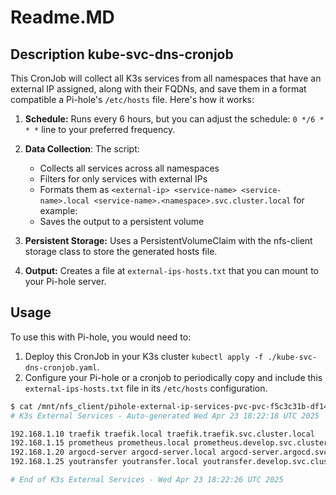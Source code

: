 # Readme.MD
## Description kube-svc-dns-cronjob
This CronJob will collect all K3s services from all namespaces that have an external IP assigned, along with their FQDNs, and save them in a format compatible a Pi-hole's `/etc/hosts` file. Here's how it works:

1. **Schedule:** Runs every 6 hours, but you can adjust the schedule: `0 */6 * * *` line to your preferred frequency.
2. **Data Collection**: The script:
    * Collects all services across all namespaces
    * Filters for only services with external IPs
    * Formats them as `<external-ip> <service-name> <service-name>.local <service-name>.<namespace>.svc.cluster.local` for example: 
    * Saves the output to a persistent volume

3. **Persistent Storage:** Uses a PersistentVolumeClaim with the nfs-client storage class to store the generated hosts file.

4. **Output:** Creates a file at `external-ips-hosts.txt` that you can mount to your Pi-hole server.

## Usage
To use this with Pi-hole, you would need to:
1. Deploy this CronJob in your K3s cluster `kubectl apply -f ./kube-svc-dns-cronjob.yaml`.
2. Configure your Pi-hole or a cronjob to periodically copy and include this `external-ips-hosts.txt` file in its `/etc/hosts` configuration.

```bash
$ cat /mnt/nfs_client/pihole-external-ip-services-pvc-pvc-f5c3c31b-df14-45d9-bba2-b144fa33898b/external-ips-hosts.txt
# K3s External Services - Auto-generated Wed Apr 23 18:22:18 UTC 2025

192.168.1.10 traefik traefik.local traefik.traefik.svc.cluster.local
192.168.1.15 prometheus prometheus.local prometheus.develop.svc.cluster.local
192.168.1.20 argocd-server argocd-server.local argocd-server.argocd.svc.cluster.local
192.168.1.25 youtransfer youtransfer.local youtransfer.develop.svc.cluster.local

# End of K3s External Services - Wed Apr 23 18:22:26 UTC 2025
```